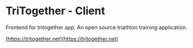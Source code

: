 # TriTogether - Client

Frontend for tritogether app. An open source triathlon training application.

[https://tritogether.net](https://tritogether.net)
